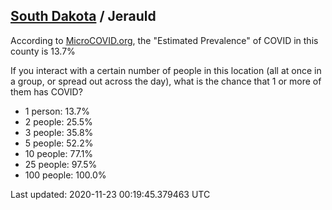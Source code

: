 
## [South Dakota](/united-states/south-dakota) / Jerauld

According to [MicroCOVID.org](http://microcovid.org),
the "Estimated Prevalence" of COVID in this county is 13.7%

If you interact with a certain number of people in this location
(all at once in a group, or spread out across the day), what is the chance that
1 or more of them has COVID?

- 1 person: 13.7%
- 2 people: 25.5%
- 3 people: 35.8%
- 5 people: 52.2%
- 10 people: 77.1%
- 25 people: 97.5%
- 100 people: 100.0%

Last updated: 2020-11-23 00:19:45.379463 UTC
